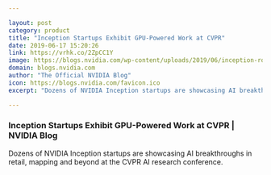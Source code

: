 ```yaml
---

layout: post
category: product
title: "Inception Startups Exhibit GPU-Powered Work at CVPR"
date: 2019-06-17 15:20:26
link: https://vrhk.co/2ZpCC1Y
image: https://blogs.nvidia.com/wp-content/uploads/2019/06/inception-round-up-blog-1280x680.jpg
domain: blogs.nvidia.com
author: "The Official NVIDIA Blog"
icon: https://blogs.nvidia.com/favicon.ico
excerpt: "Dozens of NVIDIA Inception startups are showcasing AI breakthroughs in retail, mapping and beyond at the CVPR AI research conference."

---
```


### Inception Startups Exhibit GPU-Powered Work at CVPR | NVIDIA Blog

Dozens of NVIDIA Inception startups are showcasing AI breakthroughs in retail, mapping and beyond at the CVPR AI research conference.
